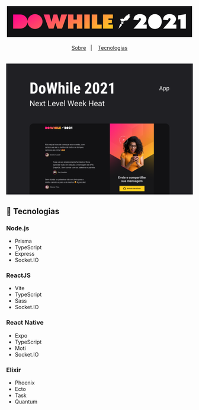 <div align="center">
  <img src=".github/logo.png" alt="Logo DoWhile 2021"/>
</div>

<br/>

<div align="center">
  <a href="#-sobre">Sobre</a>&nbsp;&nbsp;&nbsp;|&nbsp;&nbsp;&nbsp;
  <a href="#-tecnologias" >Tecnologias</a>
</div>

<br/>
<br/>

<div align="center">
  <img src=".github/capa.png" alt="Capa DoWhile 2021"/>
</div>

## 🚀 Tecnologias

### Node.js
* Prisma
* TypeScript
* Express
* Socket.IO

### ReactJS
* Vite
* TypeScript
* Sass
* Socket.IO

### React Native
* Expo
* TypeScript
* Moti
* Socket.IO

### Elixir
* Phoenix
* Ecto
* Task
* Quantum
